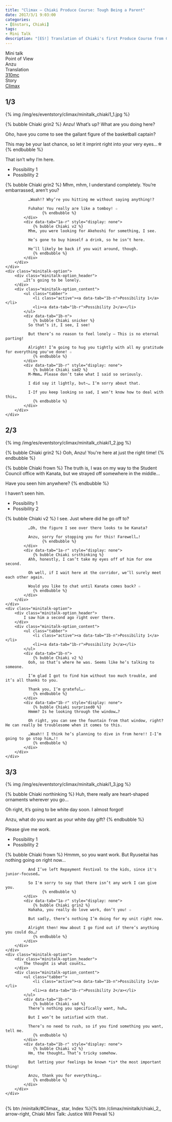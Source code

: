 ```yaml
---
title: "Climax – Chiaki Produce Course: Tough Being a Parent"
date: 2017/3/1 9:03:00
categories:
- [Enstars, Chiaki]
tags:
- Mini Talk
description: "[ES!] Translation of Chiaki's first Produce Course from Climax. From Anzu's POV."
---
```

<div class="three-wrapper" style="--storyColor:#5ac189;--storyColor-rgb:90,193,137;--storyColor-h:147.4;--storyColor-s:45.4%;--storyColor-l:55.5%;">
    <div class="info-area">
        <div class="info">
            <div class="info-item characters">
                <div class="label">
                    Mini talk
                </div>
                <div class="value">
								<a href="/categories/Enstars/Chiaki" character="Chiaki"></a>
                </div>
            </div>
            <div class="info-item one">
                <div class="label">
                    Point of View
                </div>
                <div class="value">
                    Anzu
                </div>
            </div>
            <div class="info-item two">
                <div class="label">
                    Translation
                </div>
                <div class="value">
                    <a href="/about">310mc</a>
                </div>
            </div>
            <div class="info-item three">
                <div class="label">
                   Story
                </div>
                <div class="value">
                    <a href="/climax">Climax</a>
                </div>
            </div>
        </div>
    </div>
</div>

<!-- more -->

## <div mt="rare"></div> 1/3

{% img /img/es/eventstory/climax/minitalk_chiaki1_1.jpg %}

{% bubble Chiaki grin2 %}
Anzu! What’s up? What are you doing here?

O*ho*, have you come to see the gallant figure of the basketball captain?

This may be your last chance, so let it imprint right into your very eyes…☆
{% endbubble %}

<div class="minitalk" character="Anzu">
    <div class="minitalk-option">
        <div class="minitalk-option_header">
            That isn’t why I’m here.
        </div>
        <div class="minitalk-option_content">
			<ul class="tabber">
				<li class="active"><a data-tab="1a-n">Possibility 1</a></li>
				<li><a data-tab="1a-r">Possibility 2</a></li>
			</ul>
			<div data-tab="1a-n">
            	{% bubble Chiaki grin2 %}
              Mhm, mhm, I understand completely. You’re embarrassed, aren’t you?

              …Woah!? Why’re you hitting me without saying anything!?

              Fuhaha! You really are like a tomboy! ☆
					{% endbubble %}
			</div>
			<div data-tab="1a-r" style="display: none">
            	{% bubble Chiaki v2 %}
              Mhm, you were looking for Akehoshi for something, I see.

              He’s gone to buy himself a drink, so he isn’t here.

              He’ll likely be back if you wait around, though.
				{% endbubble %}
			</div>
        </div>
    </div>
	<div class="minitalk-option">
        <div class="minitalk-option_header">
            …It’s going to be lonely.
        </div>
        <div class="minitalk-option_content">
			<ul class="tabber">
				<li class="active"><a data-tab="1b-n">Possibility 1</a></li>
				<li><a data-tab="1b-r">Possibility 2</a></li>
			</ul>
			<div data-tab="1b-n">
            	{% bubble Chiaki snicker %}
              So that’s it, I see, I see!

              But there’s no reason to feel lonely — This is no eternal parting!

              Alright! I’m going to hug you tightly with all my gratitude for everything you've done! ☆
				{% endbubble %}
			</div>
			<div data-tab="1b-r" style="display: none">
            	{% bubble Chiaki sad2 %}
              M-Mmm… Please don’t take what I said so seriously.

              I did say it lightly, but—… I’m sorry about that.

              I-If you keep looking so sad, I won’t know how to deal with this…
				{% endbubble %}
			</div>
        </div>
    </div>
</div>

## <div mt="rare"></div> 2/3

{% img /img/es/eventstory/climax/minitalk_chiaki1_2.jpg %}

{% bubble Chiaki grin2 %}
Ooh, Anzu! You're here at just the right time!
{% endbubble %}

{% bubble Chiaki frown %}
The truth is, I was on my way to the Student Council office with Kanata, but we strayed off somewhere in the middle…

Have you seen him anywhere?
{% endbubble %}

<div class="minitalk" character="Anzu">
    <div class="minitalk-option">
        <div class="minitalk-option_header">
            I haven’t seen him.
        </div>
        <div class="minitalk-option_content">
			<ul class="tabber">
				<li class="active"><a data-tab="1a-n">Possibility 1</a></li>
				<li><a data-tab="1a-r">Possibility 2</a></li>
			</ul>
			<div data-tab="1a-n">
            	{% bubble Chiaki v2 %}
              I see. Just where did he go off to?

              …Oh, the figure I see over there looks to be Kanata?

              Anzu, sorry for stopping you for this! Farewell…!
					{% endbubble %}
			</div>
			<div data-tab="1a-r" style="display: none">
            	{% bubble Chiaki srsthinking %}
              Ahh, honestly, I can’t take my eyes off of him for one second.

              Oh well, if I wait here at the corridor, we’ll surely meet each other again.

              Would you like to chat until Kanata comes back? ☆
				{% endbubble %}
			</div>
        </div>
    </div>
	<div class="minitalk-option">
        <div class="minitalk-option_header">
            I saw him a second ago right over there.
        </div>
        <div class="minitalk-option_content">
			<ul class="tabber">
				<li class="active"><a data-tab="1b-n">Possibility 1</a></li>
				<li><a data-tab="1b-r">Possibility 2</a></li>
			</ul>
			<div data-tab="1b-n">
            	{% bubble Chiaki v2 %}
              Ooh, so that’s where he was. Seems like he’s talking to someone.

              I’m glad I got to find him without too much trouble, and it’s all thanks to you.

              Thank you, I’m grateful…☆
				{% endbubble %}
			</div>
			<div data-tab="1b-r" style="display: none">
            	{% bubble Chiaki surprised0 %}
              Hmmm? Is he looking through the window…?

              Oh right, you can see the fountain from that window, right? He can really be troublesome when it comes to this.

              …Woah!! I think he’s planning to dive in from here!! I-I’m going to go stop him…!!
				{% endbubble %}
			</div>
        </div>
    </div>
</div>

## <div mt="rare"></div> 3/3

{% img /img/es/eventstory/climax/minitalk_chiaki1_3.jpg %}

{% bubble Chiaki northinking %}
Huh, there really are heart-shaped ornaments wherever you go…

Oh right, it’s going to be white day soon. I almost forgot!

Anzu, what do you want as your white day gift?
{% endbubble %}

<div class="minitalk" character="Anzu">
    <div class="minitalk-option">
        <div class="minitalk-option_header">
            Please give me work.
        </div>
        <div class="minitalk-option_content">
			<ul class="tabber">
				<li class="active"><a data-tab="1a-n">Possibility 1</a></li>
				<li><a data-tab="1a-r">Possibility 2</a></li>
			</ul>
			<div data-tab="1a-n">
            	{% bubble Chiaki frown %}
              Hmmm, so you want work. But Ryuseitai has nothing going on right now…

              And I’ve left Repayment Festival to the kids, since it's junior-focused…

              So I'm sorry to say that there isn’t any work I can give you.
					{% endbubble %}
			</div>
			<div data-tab="1a-r" style="display: none">
            	{% bubble Chiaki grin2 %}
              Hahaha, you really do love work, don’t you! ☆

              But sadly, there’s nothing I’m doing for my unit right now.

              Alright then! How about I go find out if there’s anything you could do…♪
				{% endbubble %}
			</div>
        </div>
    </div>
	<div class="minitalk-option">
        <div class="minitalk-option_header">
            The thought is what counts…
        </div>
        <div class="minitalk-option_content">
			<ul class="tabber">
				<li class="active"><a data-tab="1b-n">Possibility 1</a></li>
				<li><a data-tab="1b-r">Possibility 2</a></li>
			</ul>
			<div data-tab="1b-n">
            	{% bubble Chiaki sad %}
              There’s nothing you specifically want, huh…

              But I won’t be satisfied with that.

              There’s no need to rush, so if you find something you want, tell me.
				{% endbubble %}
			</div>
			<div data-tab="1b-r" style="display: none">
            	{% bubble Chiaki v2 %}
              Hm, the thought… That’s tricky somehow.

              But letting your feelings be known *is* the most important thing!

              Anzu, thank you for everything…☆
				{% endbubble %}
			</div>
        </div>
    </div>
</div>
<br>
<div toc>{% btn /minitalk/#Climax,, star, Index %}{% btn /climax/minitalk/chiaki_2,, arrow-right, Chiaki Mini Talk: Justice Will Prevail %}</div>
